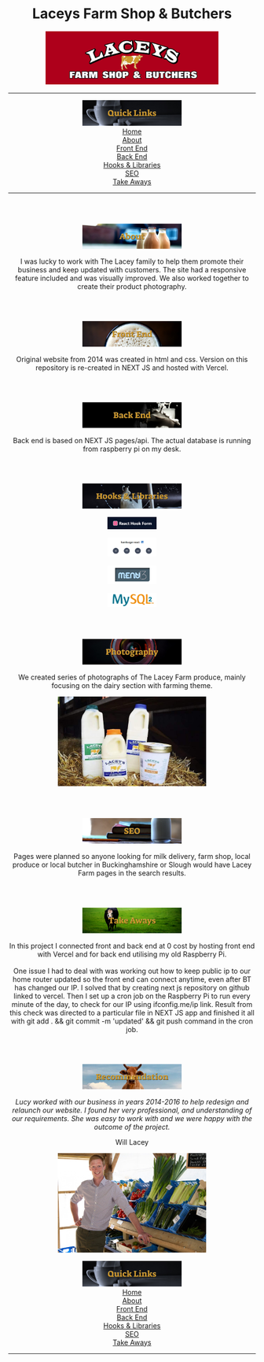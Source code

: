 <div align="center">
<h1>Laceys Farm Shop & Butchers</h1>
<img
    src="./public/Media/Photoshoot/Logo.jpg"
    width="70%"
    id="home"
    />



<hr />
<img
    src="./public/Media/README/quickLinks.jpg"
    width="40%"
    /> <br />
<!-- <h2>Quick Links</h2> -->
<a href="#home">Home</a><br />
<a href="#about">About</a><br />
<a href="#frontEnd">Front End</a><br />
<a href="#backEnd">Back End</a><br />
<a href="#hooksAndLibraries">Hooks & Libraries</a><br />
<a href="#seo">SEO</a><br />
<a href="#takeAways">Take Aways</a><br />
<hr />






<br /><br />
<!-- ABOUT -->
<img
    src="./public/Media/README/abouts.jpg"
    width="40%"
    id="about"
    />
<!-- <h2>About</h2> -->
<p>
I was lucky to work with The Lacey family to help them promote their business and keep updated with customers. The site had a responsive feature included and was visually improved. We also worked together to create their product photography.
</p>





<!-- FRONT END -->
<br /><br />
<!-- <a href="#home">Home</a><br /> -->
<img
    src="./public/Media/README/frontEnd.jpg"
    width="40%"
    id="frontEnd"
    />
<!-- <h2>Front End</h2> -->
<p>
Original website from 2014 was created in html and css. Version on this repository is re-created in NEXT JS and hosted with Vercel.
 </p>







<!-- BACK END -->
<br /><br />
<!-- <a href="#home">Home</a><br /> -->
<img
    src="./public/Media/README/backEnd.jpg"
    width="40%"
    id="backEnd"
    />
<!-- <h2>Back End</h2> -->

<p>
    Back end is based on NEXT JS pages/api. The actual database is running from raspberry pi on my desk.
    </p>






<!-- HOOKS & LIBRARIES -->
<br /><br />
<!-- <a href="#home">Home</a><br /> -->
<img
    src="./public/Media/README/hooksAndLibraries.jpg"
    width="40%"
    id="hooksAndLibraries"
    />
<!-- <h2>Hooks & Libraries</h2> -->



<img
    src="./public/Media/README/hooksLibraries/FormHook.jpg"
    width="20%"
    alt="form hook"
    />


<img
    src="./public/Media/README/hooksLibraries/HamburgerReact.jpg"
    width="20%"
    alt="hamburger react"
    />


<img
    src="./public/Media/README/hooksLibraries/Menu13.jpg"
    width="20%"
    alt="menu13"
    />

<img
    src="./public/Media/README/hooksLibraries/mysql2.jpg"
    width="20%"
    alt="mysql2"
    /><br />






<!-- PHOTOGRAPHY -->
<br /><br />
<!-- <a href="#home">Home</a><br /> -->
<img
    src="./public/Media/README/photography.jpg"
    width="40%"
    id="photography title"
    />
<!-- <h2>Photography</h2> -->
<p>
We created series of photographs of The Lacey Farm produce, mainly focusing on the dairy section with farming theme.
</p>
<img
    src="./public/Media/Photoshoot/milkCreamIcecream.jpeg"
    width="60%"
    id="photography title"
    />







<!-- SEO -->
<br /><br />
<!-- <a href="#home">Home</a><br /> -->
<img
    src="./public/Media/README/SEOjpg.jpg"
    width="40%"
    id="seo"
    />
<!-- <h2>SEO</h2> -->
<p>
Pages were planned so anyone looking for milk delivery, farm shop, local produce or local butcher in Buckinghamshire or Slough would have Lacey Farm pages in the search results.
</p>





<!-- TAKE AWAYS: -->
<br /><br />
<!-- <a href="#home">Home</a><br /> -->
<img
    src="./public/Media/README/takeAways.jpg"
    width="40%"
    id="takeAways"
    />
<!-- <h2>Take Aways</h2> -->

<p>
In this project I connected front and back end at 0 cost by hosting front end with Vercel and for back end utilising my old Raspberry Pi.
<br /><br />
One issue I had to deal with was working out how to keep public ip to our home router updated so the front end can connect anytime, even after BT has changed our IP. I solved that by creating next js repository on github linked to vercel. Then I set up a cron job on the Raspberry Pi to run every minute of the day, to check for our IP using ifconfig.me/ip link. Result from this check was directed to a particular file in NEXT JS app and finished it all with git add . && git commit -m 'updated' && git push command in the cron job.


</p>



<!-- RECOMMENDATION: -->
<br /><br />
<!-- <a href="#home">Home</a><br /> -->
<img
    src="./public/Media/README/recommendation.jpg"
    width="40%"
    id="takeAways"
    />
<!-- <h2>Recommendation:</h2> -->
<i>
Lucy worked with our business in years 2014-2016 to help redesign and relaunch our website.  I found her very professional, and understanding of our requirements.  She was easy to work with and we were happy with the outcome of the project.


</i>
<p>
Will Lacey
</p>

<img
    src="./public/Media/Photoshoot/WillLacey.jpg"
    width="60%"
    id="takeAways"
    />








<!-- QUICK LINKS: -->
<!-- <h2>Quick Links</h2> -->
<img
    src="./public/Media/README/quickLinks.jpg"
    width="40%"
    /> <br />
<a href="#home">Home</a><br />
<a href="#about">About</a><br />
<a href="#frontEnd">Front End</a><br />
<a href="#backEnd">Back End</a><br />
<a href="#hooksAndLibraries">Hooks & Libraries</a><br />
<a href="#seo">SEO</a><br />
<a href="#takeAways">Take Aways</a><br />
<hr />



</div>